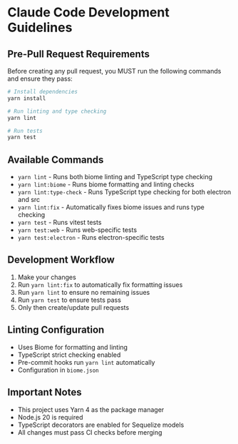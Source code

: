 # Claude Code Development Guidelines

## Pre-Pull Request Requirements

Before creating any pull request, you MUST run the following commands and ensure they pass:

```bash
# Install dependencies
yarn install

# Run linting and type checking
yarn lint

# Run tests
yarn test
```

## Available Commands

- `yarn lint` - Runs both biome linting and TypeScript type checking
- `yarn lint:biome` - Runs biome formatting and linting checks
- `yarn lint:type-check` - Runs TypeScript type checking for both electron and src
- `yarn lint:fix` - Automatically fixes biome issues and runs type checking
- `yarn test` - Runs vitest tests
- `yarn test:web` - Runs web-specific tests
- `yarn test:electron` - Runs electron-specific tests

## Development Workflow

1. Make your changes
2. Run `yarn lint:fix` to automatically fix formatting issues
3. Run `yarn lint` to ensure no remaining issues
4. Run `yarn test` to ensure tests pass
5. Only then create/update pull requests

## Linting Configuration

- Uses Biome for formatting and linting
- TypeScript strict checking enabled
- Pre-commit hooks run `yarn lint` automatically
- Configuration in `biome.json`

## Important Notes

- This project uses Yarn 4 as the package manager
- Node.js 20 is required
- TypeScript decorators are enabled for Sequelize models
- All changes must pass CI checks before merging